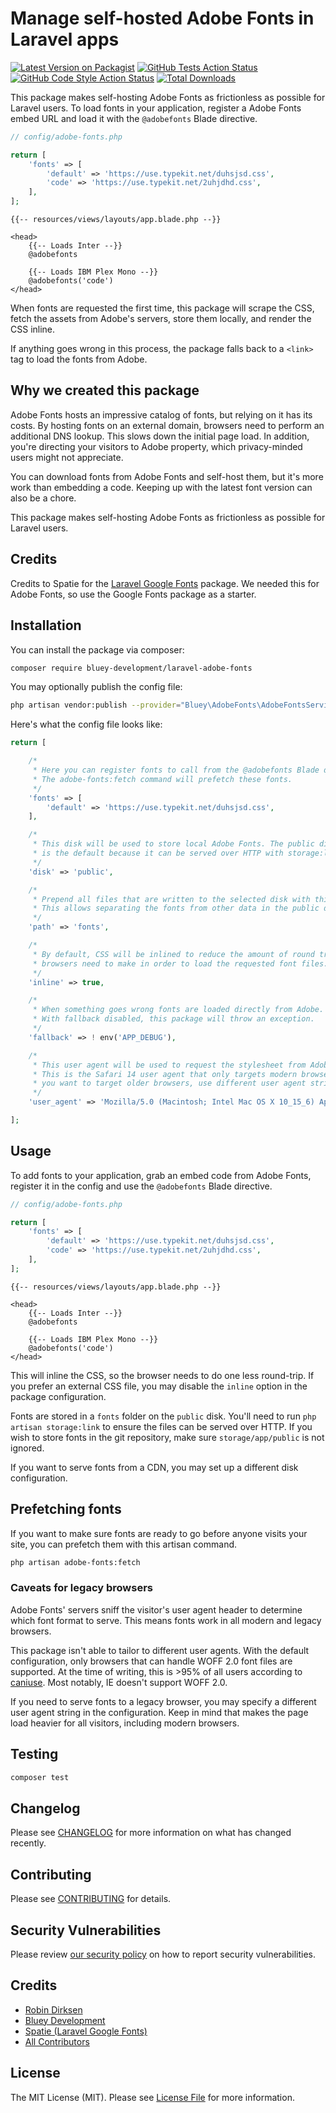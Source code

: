 # Manage self-hosted Adobe Fonts in Laravel apps

[![Latest Version on Packagist](https://img.shields.io/packagist/v/bluey-development/laravel-adobe-fonts.svg?style=flat-square)](https://packagist.org/packages/bluey-development/laravel-adobe-fonts)
[![GitHub Tests Action Status](https://img.shields.io/github/workflow/status/bluey-development/laravel-adobe-fonts/run-tests?label=tests)](https://github.com/bluey-development/laravel-adobe-fonts/actions?query=workflow%3Arun-tests+branch%3Amaster)
[![GitHub Code Style Action Status](https://img.shields.io/github/workflow/status/bluey-development/laravel-adobe-fonts/Check%20&%20fix%20styling?label=code%20style)](https://github.com/bluey-development/laravel-adobe-fonts/actions?query=workflow%3A"Check+%26+fix+styling"+branch%3Amaster)
[![Total Downloads](https://img.shields.io/packagist/dt/bluey-development/laravel-adobe-fonts.svg?style=flat-square)](https://packagist.org/packages/bluey-development/laravel-adobe-fonts)

This package makes self-hosting Adobe Fonts as frictionless as possible for Laravel users. To load fonts in your application, register a Adobe Fonts embed URL and load it with the `@adobefonts` Blade directive.

```php
// config/adobe-fonts.php

return [
    'fonts' => [
        'default' => 'https://use.typekit.net/duhsjsd.css',
        'code' => 'https://use.typekit.net/2uhjdhd.css',
    ],
];
```

```blade
{{-- resources/views/layouts/app.blade.php --}}

<head>
    {{-- Loads Inter --}}
    @adobefonts

    {{-- Loads IBM Plex Mono --}}
    @adobefonts('code')
</head>
```

When fonts are requested the first time, this package will scrape the CSS, fetch the assets from Adobe's servers, store them locally, and render the CSS inline.

If anything goes wrong in this process, the package falls back to a `<link>` tag to load the fonts from Adobe.

## Why we created this package

Adobe Fonts hosts an impressive catalog of fonts, but relying on it has its costs. By hosting fonts on an external domain, browsers need to perform an additional DNS lookup. This slows down the initial page load. In addition, you're directing your visitors to Adobe property, which privacy-minded users might not appreciate.

You can download fonts from Adobe Fonts and self-host them, but it's more work than embedding a code. Keeping up with the latest font version can also be a chore.

This package makes self-hosting Adobe Fonts as frictionless as possible for Laravel users.

## Credits

Credits to Spatie for the [Laravel Google Fonts](https://github.com/spatie/laravel-google-fonts) package. We needed this for Adobe Fonts, so use the Google Fonts package as a starter.

## Installation

You can install the package via composer:

```bash
composer require bluey-development/laravel-adobe-fonts
```

You may optionally publish the config file:

```bash
php artisan vendor:publish --provider="Bluey\AdobeFonts\AdobeFontsServiceProvider" --tag="adobe-fonts-config"
```

Here's what the config file looks like:

```php
return [

    /*
     * Here you can register fonts to call from the @adobefonts Blade directive.
     * The adobe-fonts:fetch command will prefetch these fonts.
     */
    'fonts' => [
        'default' => 'https://use.typekit.net/duhsjsd.css',
    ],

    /*
     * This disk will be used to store local Adobe Fonts. The public disk
     * is the default because it can be served over HTTP with storage:link.
     */
    'disk' => 'public',

    /*
     * Prepend all files that are written to the selected disk with this path.
     * This allows separating the fonts from other data in the public disk.
     */
    'path' => 'fonts',

    /*
     * By default, CSS will be inlined to reduce the amount of round trips
     * browsers need to make in order to load the requested font files.
     */
    'inline' => true,

    /*
     * When something goes wrong fonts are loaded directly from Adobe.
     * With fallback disabled, this package will throw an exception.
     */
    'fallback' => ! env('APP_DEBUG'),

    /*
     * This user agent will be used to request the stylesheet from Adobe Fonts.
     * This is the Safari 14 user agent that only targets modern browsers. If
     * you want to target older browsers, use different user agent string.
     */
    'user_agent' => 'Mozilla/5.0 (Macintosh; Intel Mac OS X 10_15_6) AppleWebKit/605.1.15 (KHTML, like Gecko) Version/14.0.3 Safari/605.1.15',

];
```

## Usage

To add fonts to your application, grab an embed code from Adobe Fonts, register it in the config and use the `@adobefonts` Blade directive.

```php
// config/adobe-fonts.php

return [
    'fonts' => [
        'default' => 'https://use.typekit.net/duhsjsd.css',
        'code' => 'https://use.typekit.net/2uhjdhd.css',
    ],
];
```

```blade
{{-- resources/views/layouts/app.blade.php --}}

<head>
    {{-- Loads Inter --}}
    @adobefonts

    {{-- Loads IBM Plex Mono --}}
    @adobefonts('code')
</head>
```

This will inline the CSS, so the browser needs to do one less round-trip. If you prefer an external CSS file, you may disable the `inline` option in the package configuration.

Fonts are stored in a `fonts` folder on the `public` disk. You'll need to run `php artisan storage:link` to ensure the files can be served over HTTP. If you wish to store fonts in the git repository, make sure `storage/app/public` is not ignored.

If you want to serve fonts from a CDN, you may set up a different disk configuration.

## Prefetching fonts

If you want to make sure fonts are ready to go before anyone visits your site, you can prefetch them with this artisan command.

```bash
php artisan adobe-fonts:fetch
```

### Caveats for legacy browsers

Adobe Fonts' servers sniff the visitor's user agent header to determine which font format to serve. This means fonts work in all modern and legacy browsers.

This package isn't able to tailor to different user agents. With the default configuration, only browsers that can handle WOFF 2.0 font files are supported. At the time of writing, this is >95% of all users according to [caniuse](https://caniuse.com/woff2). Most notably, IE doesn't support WOFF 2.0.

If you need to serve fonts to a legacy browser, you may specify a different user agent string in the configuration. Keep in mind that makes the page load heavier for all visitors, including modern browsers.

## Testing

```bash
composer test
```

## Changelog

Please see [CHANGELOG](CHANGELOG.md) for more information on what has changed recently.

## Contributing

Please see [CONTRIBUTING](CONTRIBUTING.md) for details.

## Security Vulnerabilities

Please review [our security policy](../../security/policy) on how to report security vulnerabilities.

## Credits

- [Robin Dirksen](https://github.com/robindirksen1)
- [Bluey Development](https://bluey.dev/?ref=github-laravel-adobe-fonts)
- [Spatie (Laravel Google Fonts)](https://github.com/spatie/laravel-google-fonts)
- [All Contributors](../../contributors)

## License

The MIT License (MIT). Please see [License File](LICENSE.md) for more information.
